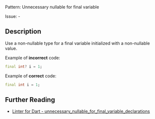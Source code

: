 Pattern: Unnecessary nullable for final variable

Issue: -

## Description

Use a non-nullable type for a final variable initialized with a non-nullable value.

Example of **incorrect** code:

```dart
final int? i = 1;
```

Example of **correct** code:

```dart
final int i = 1;
```

## Further Reading

* [Linter for Dart - unnecessary_nullable_for_final_variable_declarations](https://dart-lang.github.io/linter/lints/unnecessary_nullable_for_final_variable_declarations.html)